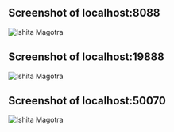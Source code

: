 ## Screenshot of localhost:8088
![Ishita Magotra](https://github.com/illinoistech-itm/imagotra/blob/master/ITMD521/Week-04/images/8088.JPG)



## Screenshot of localhost:19888
![Ishita Magotra](https://github.com/illinoistech-itm/imagotra/blob/master/ITMD521/Week-04/images/19888.JPG)



## Screenshot of localhost:50070
![Ishita Magotra](https://github.com/illinoistech-itm/imagotra/blob/master/ITMD521/Week-04/images/50070.JPG)
